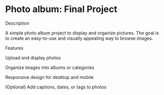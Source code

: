 # Photo album: Final Project
Description

A simple photo album project to display and organize pictures. The goal is to create an easy-to-use and visually appealing way to browse images.

Features

Upload and display photos

Organize images into albums or categories

Responsive design for desktop and mobile

(Optional) Add captions, dates, or tags to photos

